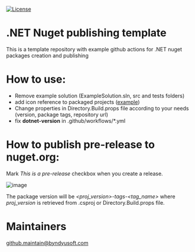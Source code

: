 [![License](https://img.shields.io/badge/License-Apache--2.0-blue.svg)](https://opensource.org/licenses/Apache-2.0)

# .NET Nuget publishing template
This is a template repository with example github actions for .NET nuget packages creation and publishing

# How to use:
 - Remove example solution (ExampleSolution.sln, src and tests folders)
 - add icon reference to packaged projects ([example](src/ExampleProject/ExampleProject.csproj))
 - Change properties in Directory.Build.props file according to your needs (version, package tags, repository url)
 - fix **dotnet-version** in .github/workflows/\*.yml

# How to publish pre-release to nuget.org:

Mark *This is a pre-release* checkbox when you create a release. 

![image](https://user-images.githubusercontent.com/38452272/184600138-abc74f6e-3c7e-4c0a-ad51-426473f02917.png)

The package version will be *<proj_version>-tags-<tag_name>* where *proj_version* is retrieved from .csproj or Directory.Build.props file.

# Maintainers
[github.maintain@byndyusoft.com](mailto:github.maintain@byndyusoft.com)
